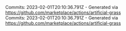 Commits: 2023-02-01T20:10:36.791Z - Generated via https://github.com/marketplace/actions/artificial-grass
<br>
Commits: 2023-02-01T20:10:36.791Z - Generated via https://github.com/marketplace/actions/artificial-grass
<br>
